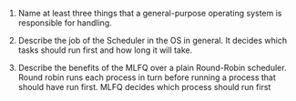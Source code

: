 
1. Name at least three things that a general-purpose operating system is responsible for handling.

2. Describe the job of the Scheduler in the OS in general.
It decides which tasks should run first and how long it will take.

3. Describe the benefits of the MLFQ over a plain Round-Robin scheduler.
Round robin runs each process in turn before running a process that should have run first. MLFQ decides which process should run first